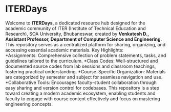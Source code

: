 # ITERDays
Welcome to **ITERDays**, a dedicated resource hub designed for the academic community of ITER (Institute of Technical Education and Research), SOA University, Bhubaneswar, created by **Venkatesh D., Assistant Professor, Department of Computer Science and Engineering**.
This repository serves as a centralized platform for sharing, organizing, and accessing essential academic materials.
Key Highlights:  
*Assignments: Comprehensive collection of problem statements, tasks, and guidelines tailored to the curriculum.
*Class Codes: Well-structured and documented source codes from lab sessions and classroom teachings, fostering practical understanding.
*Course-Specific Organization: Materials are categorized by semester and subject for seamless navigation and use.
*Collaborative Tools: Encourages faculty-student collaboration through easy sharing and version control for codebases.
This repository is a step toward creating a modern academic ecosystem, enabling students and faculty to engage with course content effectively and focus on mastering engineering concepts.
